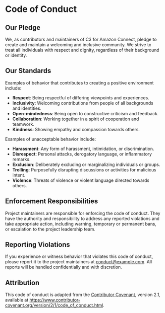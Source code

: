 # Code of Conduct

## Our Pledge

We, as contributors and maintainers of C3 for Amazon Connect, pledge to create and maintain a welcoming and inclusive community. We strive to treat all individuals with respect and dignity, regardless of their background or identity.

## Our Standards

Examples of behavior that contributes to creating a positive environment include:

- **Respect**: Being respectful of differing viewpoints and experiences.
- **Inclusivity**: Welcoming contributions from people of all backgrounds and identities.
- **Open-mindedness**: Being open to constructive criticism and feedback.
- **Collaboration**: Working together in a spirit of cooperation and teamwork.
- **Kindness**: Showing empathy and compassion towards others.

Examples of unacceptable behavior include:

- **Harassment**: Any form of harassment, intimidation, or discrimination.
- **Disrespect**: Personal attacks, derogatory language, or inflammatory remarks.
- **Exclusion**: Deliberately excluding or marginalizing individuals or groups.
- **Trolling**: Purposefully disrupting discussions or activities for malicious intent.
- **Violence**: Threats of violence or violent language directed towards others.

## Enforcement Responsibilities

Project maintainers are responsible for enforcing the code of conduct. They have the authority and responsibility to address any reported violations and take appropriate action, including warning, temporary or permanent bans, or escalation to the project leadership team.

## Reporting Violations

If you experience or witness behavior that violates this code of conduct, please report it to the project maintainers at [conduct@example.com](mailto:conduct@example.com). All reports will be handled confidentially and with discretion.

## Attribution

This code of conduct is adapted from the [Contributor Covenant](https://www.contributor-covenant.org/version/2/1/code_of_conduct.html), version 2.1, available at <https://www.contributor-covenant.org/version/2/1/code_of_conduct.html>.

